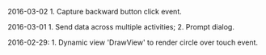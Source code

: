2016-03-02
    1. Capture backward button click event.

2016-03-01
    1. Send data across multiple activities;
    2. Prompt dialog.

2016-02-29:
    1. Dynamic view 'DrawView' to render circle over touch event.
